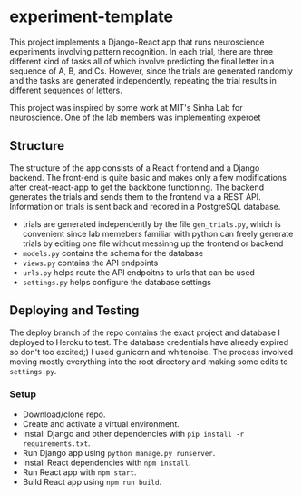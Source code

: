 # experiment-template

This project implements a Django-React app that runs neuroscience experiments involving pattern recognition. In each trial, there are three different kind of tasks all of which involve predicting the final letter in a sequence of A, B, and Cs. However, since the trials are generated randomly and the tasks are generated independently, repeating the trial results in different sequences of letters.

This project was inspired by some work at MIT's Sinha Lab for neuroscience. One of the lab members was implementing experoet

## Structure

The structure of the app consists of a React frontend and a Django backend. The front-end is quite basic and makes only a few modifications after creat-react-app to get the backbone functioning. The backend generates the trials and sends them to the frontend via a REST API. Information on trials is sent back and recored in a PostgreSQL database.

- trials are generated independently by the file ```gen_trials.py```, which is convenient since lab memebers familiar with python can freely generate trials by editing one file without messinng up the frontend or backend
- ```models.py``` contains the schema for the database
- ```views.py``` contains the API endpoints
- ```urls.py``` helps route the API endpoitns to urls that can be used
- ```settings.py``` helps configure the database settings

## Deploying and Testing

The deploy branch of the repo contains the exact project and database I deployed to Heroku to test. The database credentials have already expired so don't too excited;) I used gunicorn and whitenoise. The process involved moving mostly everything into the root directory and making some edits to ```settings.py```.

### Setup
- Download/clone repo.
- Create and activate a virtual environment.
- Install Django and other dependencies with `pip install -r requirements.txt`.
- Run Django app using `python manage.py runserver`.
- Install React dependencies with `npm install`. 
- Run React app with `npm start`.
- Build React app using `npm run build`.

